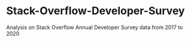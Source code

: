 # Stack-Overflow-Developer-Survey
Analysis on Stack Overflow Annual Developer Survey data from 2017 to 2020
